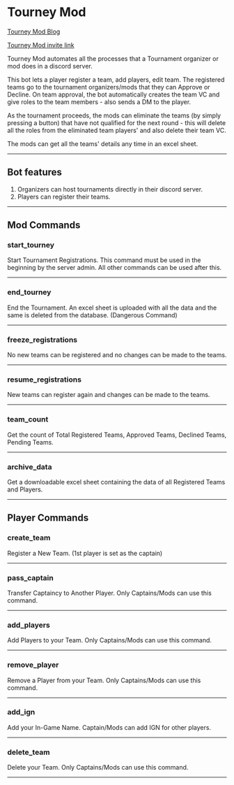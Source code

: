 # Tourney Mod

[Tourney Mod Blog](https://rolocodes.hashnode.dev/tourney-mod-discord-bot)

[Tourney Mod invite link](https://discord.com/api/oauth2/authorize?client_id=1032932441167495189&permissions=1110718934128&scope=bot%20applications.commands)

Tourney Mod automates all the processes that a Tournament organizer or mod does in a discord server.

This bot lets a player register a team, add players, edit team. The registered teams go to the tournament organizers/mods that they can Approve or Decline.
On team approval, the bot automatically creates the team VC and give roles to the team members - also sends a DM to the player.

As the tournament proceeds, the mods can eliminate the teams (by simply pressing a button) that have not qualified for the next round - this will delete all the roles from the eliminated team players' and also delete their team VC.

The mods can get all the teams' details any time in an excel sheet.

-----------------------------------------------------------------------

## Bot features

1. Organizers can host tournaments directly in their discord server.
2. Players can register their teams.

-----------------------------------------------------------------------

## Mod Commands

### **start_tourney**
Start Tournament Registrations. This command must be used in the beginning by the server admin. All other commands can be used after this.

--------------------------------------
### **end_tourney**
End the Tournament. An excel sheet is uploaded with all the data and the same is deleted from the database. (Dangerous Command)

--------------------------------------
### **freeze_registrations**
No new teams can be registered and no changes can be made to the teams.

--------------------------------------
### **resume_registrations**
New teams can register again and changes can be made to the teams.

--------------------------------------
### **team_count**
Get the count of Total Registered Teams, Approved Teams, Declined Teams, Pending Teams.

--------------------------------------
### **archive_data**
Get a downloadable excel sheet containing the data of all Registered Teams and Players.

--------------------------------------
## Player Commands

### **create_team**
Register a New Team. (1st player is set as the captain)

--------------------------------------
### **pass_captain**
Transfer Captaincy to Another Player. Only Captains/Mods can use this command.

--------------------------------------
### **add_players**
Add Players to your Team. Only Captains/Mods can use this command.

--------------------------------------
### **remove_player**
Remove a Player from your Team. Only Captains/Mods can use this command.

--------------------------------------
### **add_ign**
Add your In-Game Name. Captain/Mods can add IGN for other players.

--------------------------------------
### **delete_team**
Delete your Team. Only Captains/Mods can use this command.

--------------------------------------
